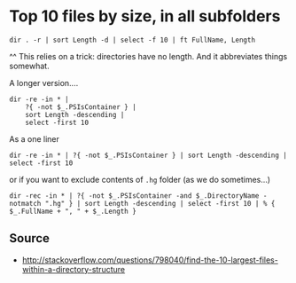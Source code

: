 # Top 10 files by size, in all subfolders


	dir . -r | sort Length -d | select -f 10 | ft FullName, Length

^^ This relies on a trick: directories have no length. And it abbreviates things somewhat.

A longer version....

	dir -re -in * |
		?{ -not $_.PSIsContainer } |
		sort Length -descending |
		select -first 10

As a one liner

	dir -re -in * | ?{ -not $_.PSIsContainer } | sort Length -descending | select -first 10

or if you want to exclude contents of `.hg` folder (as we do sometimes...)

	dir -rec -in * | ?{ -not $_.PSIsContainer -and $_.DirectoryName -notmatch ".hg" } | sort Length -descending | select -first 10 | % { $_.FullName + ", " + $_.Length }


## Source

 - <http://stackoverflow.com/questions/798040/find-the-10-largest-files-within-a-directory-structure>